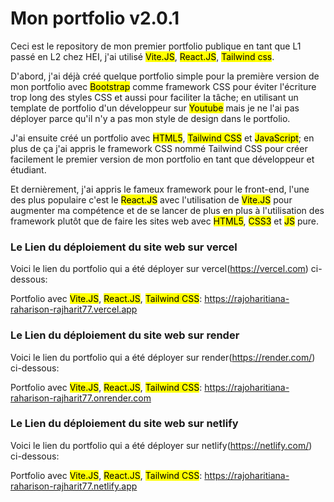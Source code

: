 # Mon portfolio v2.0.1
Ceci est le repository de mon premier portfolio publique en tant que L1 passé en L2 chez HEI, j'ai utilisé <mark>Vite.JS</mark>, <mark>React.JS</mark>, <mark>Tailwind css</mark>.

D'abord, j'ai déjà créé quelque portfolio simple pour la première version de mon portfolio avec <mark>Bootstrap</mark> comme framework CSS pour éviter l'écriture trop long des styles CSS et aussi pour faciliter la tâche; en utilisant un template de portfolio d'un développeur sur <mark>Youtube</mark> mais je ne l'ai pas déployer parce qu'il n'y a pas mon style de design dans le portfolio.

J'ai ensuite créé un portfolio avec <mark>HTML5</mark>, <mark>Tailwind CSS</mark> et <mark>JavaScript</mark>; en plus de ça j'ai appris le framework CSS nommé Tailwind CSS pour créer facilement le premier version de mon portfolio en tant que développeur et étudiant.

Et dernièrement, j'ai appris le fameux framework pour le front-end, l'une des plus populaire c'est le <mark>React.JS</mark> avec l'utilisation de <mark>Vite.JS</mark> pour augmenter ma compétence et de se lancer de plus en plus à l'utilisation des framework plutôt que de faire les sites web avec <mark>HTML5</mark>, <mark>CSS3</mark> et <mark>JS</mark> pure.

### Le Lien du déploiement du site web sur vercel
Voici le lien du portfolio qui a été déployer sur vercel(https://vercel.com) ci-dessous:

Portfolio avec <mark>Vite.JS</mark>, <mark>React.JS</mark>, <mark>Tailwind CSS</mark>: https://rajoharitiana-raharison-rajharit77.vercel.app

### Le Lien du déploiement du site web sur render
Voici le lien du portfolio qui a été déployer sur render(https://render.com/) ci-dessous:

Portfolio avec <mark>Vite.JS</mark>, <mark>React.JS</mark>, <mark>Tailwind CSS</mark>: https://rajoharitiana-raharison-rajharit77.onrender.com

### Le Lien du déploiement du site web sur netlify
Voici le lien du portfolio qui a été déployer sur netlify(https://netlify.com/) ci-dessous:

Portfolio avec <mark>Vite.JS</mark>, <mark>React.JS</mark>, <mark>Tailwind CSS</mark>: https://rajoharitiana-raharison-rajharit77.netlify.app
